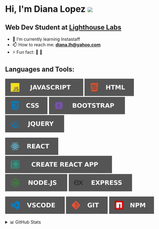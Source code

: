 # Hi, I'm Diana Lopez <a><img src="https://media.giphy.com/media/hvRJCLFzcasrR4ia7z/giphy.gif" width="5%"></a>

## Web Dev Student at [Lighthouse Labs](http://www.lighthouselabs.ca/)

- 🌱 I’m currently learning Instastaff 
- 📫 How to reach me: **diana.lh@yahoo.com**
- ⚡ Fun fact: 💃 🚴

## Languages and Tools:

![JavaScript](assets/javascript.svg) ![HTML](assets/html.svg) ![CSS](assets/css.svg) ![Bootstrap](assets/bootstrap.svg) ![jQuery](assets/jquery.svg)

![React](assets/react.svg) ![Create React App](assets/create.svg) ![Node](assets/node.svg) ![Express](assets/express.svg)

![VSCode](assets/vscode.svg) ![Git](assets/git.svg) ![NPM](assets/npm.svg)

<details>
<summary>📊 GitHub Stats</summary>
<br/>
	<a href="https://github.com/anuraghazra/github-readme-stats" title="Go to Source"><img alt="dialop's Github Stats" src="https://denvercoder1-github-readme-stats.vercel.app/api?username=dialop&show_icons=true&count_private=true&theme=react&border=61dafb&hide_border=true" height="172px"/></a>
	<a href="https://github.com/anuraghazra/github-readme-stats" title="Go to Source"><img alt="Diana Lopez's Top Languages" src="https://github-readme-stats.vercel.app/api/top-langs/?username=dialop&langs_count=6&layout=compact&theme=react&hide_border=true&border_color=61dafb&hide" height="172px"/></a>
<p align=center>
  <a href="https://git.io/streak-stats" title="Go to Source">
    <img alt="Diana Lopez's Streak" src="https://github-readme-streak-stats.herokuapp.com/?user=dialop&theme=react&border=61dafb" height="192px"/>
  </a>
</p>

</details><br><br>

<p </p>
